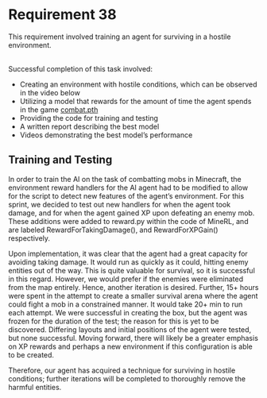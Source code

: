 
<h1>Requirement 38</h1>
This requirement involved training an agent for surviving in a hostile environment.
       
  
&nbsp;  
Successful completion of this task involved:
- Creating an environment with hostile conditions, which can be observed in the video below
- Utilizing a model that rewards for the amount of time the agent spends in the game [combat.pth](https://github.com/lincolnschick/ML4MC/blob/main/docs/reports/requirement-38/combat.pth)
- Providing the code for training and testing
- A written report describing the best model
- Videos demonstrating the best model’s performance

<h2>Training and Testing</h2>
In order to train the AI on the task of combatting mobs in Minecraft, the environment reward handlers for the AI agent had to be modified to allow for the script to detect new features of the agent’s environment. For this sprint, we decided to test out new handlers for when the agent took damage, and for when the agent gained XP upon defeating an enemy mob. These additions were added to reward.py within the code of MineRL, and are labeled RewardForTakingDamage(), and RewardForXPGain() respectively.

Upon implementation, it was clear that the agent had a great capacity for avoiding taking damage. It would run as quickly as it could, hitting enemy entities out of the way. This is quite valuable for survival, so it is successful in this regard. However, we would prefer if the enemies were eliminated from the map entirely. Hence, another iteration is desired. Further, 15+ hours were spent in the attempt to create a smaller survival arena where the agent could fight a mob in a constrained manner. It would take 20+ min to run each attempt. We were successful in creating the box, but the agent was frozen for the duration of the test; the reason for this is yet to be discovered. Differing layouts and initial positions of the agent were tested, but none successful. Moving forward, there will likely be a greater emphasis on XP rewards and perhaps a new environment if this configuration is able to be created. 

Therefore, our agent has acquired a technique for surviving in hostile conditions; further iterations will be completed to thoroughly remove the harmful entities. 

